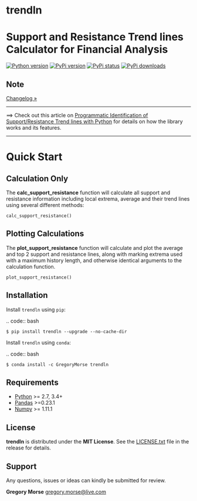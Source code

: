# trendln

Support and Resistance Trend lines Calculator for Financial Analysis
====================================================================

[![Python version](https://img.shields.io/badge/python-2.7,%203.4+-blue.svg?style=flat)](https://pypi.python.org/pypi/trendln)
[![PyPi version](https://img.shields.io/pypi/v/trendln.svg?maxAge=60)](https://pypi.python.org/pypi/trendln)
[![PyPi status](https://img.shields.io/pypi/status/trendln.svg?maxAge=60)](https://pypi.python.org/pypi/trendln)
[![PyPi downloads](https://img.shields.io/pypi/dm/trendln.svg?maxAge=2592000&label=installs&color=%2327B1FF)](https://pypi.python.org/pypi/trendln)

Note
----

[Changelog »](./CHANGELOG.md)

---

==> Check out this article on [Programmatic Identification of Support/Resistance Trend lines with Python](https://medium.com/p/d797a4a90530)
for details on how the library works and its features.

---

Quick Start
===========

Calculation Only
----------------

The **calc_support_resistance** function will calculate all support and
resistance information including local extrema, average and their
trend lines using several different methods:

	calc_support_resistance()

Plotting Calculations
---------------------
The **plot_support_resistance** function will calculate and plot the average
and top 2 support and resistance lines, along with marking extrema used with
a maximum history length, and otherwise identical arguments to the
calculation function.

	plot_support_resistance()

Installation
------------

Install ``trendln`` using ``pip``:

.. code:: bash

    $ pip install trendln --upgrade --no-cache-dir


Install ``trendln`` using ``conda``:

.. code:: bash

    $ conda install -c GregoryMorse trendln


Requirements
------------

* [Python](https://www.python.org) >= 2.7, 3.4+
* [Pandas](https://github.com/pydata/pandas) >=0.23.1
* [Numpy](http://www.numpy.org) >= 1.11.1


License
-------

**trendln** is distributed under the **MIT License**. See the [LICENSE.txt](./LICENSE.txt) file in the release for details.

Support
-------

Any questions, issues or ideas can kindly be submitted for review.

**Gregory Morse**
<gregory.morse@live.com>
